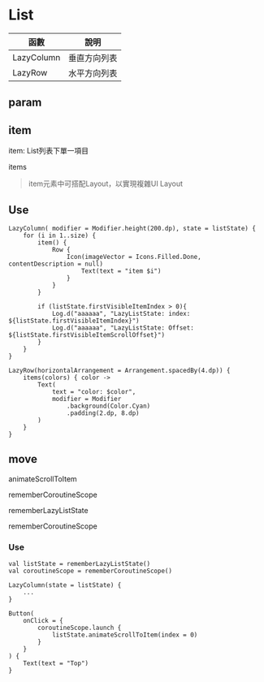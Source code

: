 # List

| 函數 | 說明 |
| --- | --- |
| LazyColumn | 垂直方向列表 |
| LazyRow | 水平方向列表 |

## param

## item

item: List列表下單一項目

items

> item元素中可搭配Layout，以實現複雜UI Layout

## Use

```
LazyColumn( modifier = Modifier.height(200.dp), state = listState) {
    for (i in 1..size) {
        item() {
            Row {
                Icon(imageVector = Icons.Filled.Done, contentDescription = null)
                    Text(text = "item $i")
                }
            }
        }
        
        if (listState.firstVisibleItemIndex > 0){
            Log.d("aaaaaa", "LazyListState: index: ${listState.firstVisibleItemIndex}")
            Log.d("aaaaaa", "LazyListState: Offset: ${listState.firstVisibleItemScrollOffset}")
        }
    }
}
```

```
LazyRow(horizontalArrangement = Arrangement.spacedBy(4.dp)) {
    items(colors) { color ->
        Text(
            text = "color: $color",
            modifier = Modifier
                .background(Color.Cyan)
                .padding(2.dp, 8.dp)
        )
    }
}
```

## move

animateScrollToItem

rememberCoroutineScope

rememberLazyListState

rememberCoroutineScope

### Use

```
val listState = rememberLazyListState()
val coroutineScope = rememberCoroutineScope()

LazyColumn(state = listState) {
    ...
}

Button(
    onClick = {
        coroutineScope.launch {
            listState.animateScrollToItem(index = 0)
        }
    }
) {
    Text(text = "Top")
}
```



